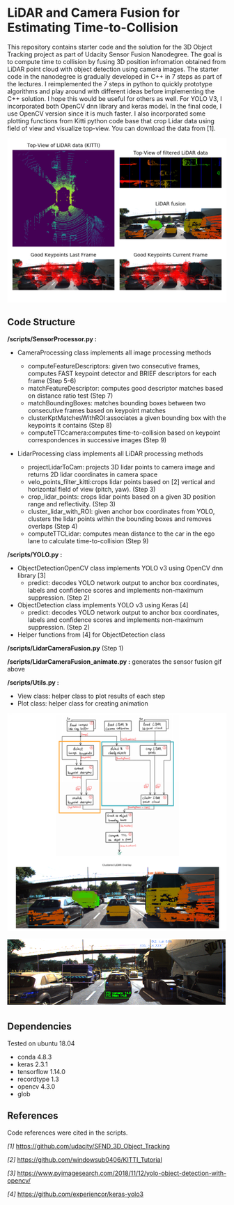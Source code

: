# LiDAR and Camera Fusion for Estimating Time-to-Collision

This repository contains starter code and the solution for the 3D Object Tracking project as part of Udacity Sensor Fusion Nanodegree.
The goal is to compute time to collision by fusing 3D position infromation obtained from LiDAR point cloud with object detection using camera images.
The starter code in the nanodegree is gradually developed in C++ in 7 steps as part of the lectures. I reimplemented the 7 steps in python to quickly prototype algorithms and play around with different ideas before implementing the C++ solution. I hope this would be useful for others as well. For YOLO V3, I incorporated both OpenCV dnn library and keras model. In the final code, I use OpenCV version since it is much faster. I also incorporated some plotting functions from Kitti python code base that crop Lidar data using field of view and visualize top-view. You can download the data from [1].

![sensor_fusion](./figures/SensorFusion.gif) 


## Code Structure 

**/scripts/SensorProcessor.py :**

- CameraProcessing class implements all image processing methods
	- computeFeatureDescriptors: given two consecutive frames, computes FAST keypoint detector and BRIEF descriptors for each frame (Step 5-6)
	- matchFeatureDescriptor: computes good descriptor matches based on distance ratio test (Step 7)
	- matchBoundingBoxes: matches bounding boxes between two consecutive frames based on keypoint matches
	- clusterKptMatchesWithROI:associates a given bounding box with the keypoints it contains (Step 8)
	- computeTTCcamera:computes time-to-collision  based on keypoint correspondences in successive images (Step 9)
	
- LidarProcessing class implements all LiDAR processing methods
	- projectLidarToCam: projects 3D lidar points to camera image and returns 2D lidar coordinates in camera space 
	- velo_points_filter_kitti:crops lidar points based on [2] vertical and horizontal field of view  (pitch, yaw). (Step 3)
	- crop_lidar_points: crops lidar points based on a given 3D position range and reflectivity. (Step 3)
	- cluster_lidar_with_ROI: given anchor box coordinates from YOLO, clusters the lidar points within the bounding boxes and removes overlaps (Step 4)
	- computeTTCLidar: computes mean distance to the car in the ego lane to calculate time-to-collision (Step 9)

**/scripts/YOLO.py :**

- ObjectDetectionOpenCV class implements YOLO v3 using OpenCV dnn library [3]
	- predict: decodes YOLO network output to anchor box coordinates, labels and confidence scores and implements non-maximum suppression. (Step 2)
- ObjectDetection class implements YOLO v3 using Keras [4]
	- predict: decodes YOLO network output to anchor box coordinates, labels and confidence scores and implements non-maximum suppression. (Step 2)
- Helper functions from [4]  for ObjectDetection class

**/scripts/LidarCameraFusion.py** (Step 1)

**/scripts/LidarCameraFusion_animate.py :** generates the sensor fusion gif  above

**/scripts/Utils.py :**

- View class: helper class to plot results of each step
- Plot class: helper class for creating animation

![code_structure](./figures/CodeStructure.png)


![TTC](./figures/TTC_cl.gif)

## Dependencies

Tested on ubuntu 18.04 
* conda 4.8.3
* keras 2.3.1
* tensorflow 1.14.0
* recordtype 1.3
* opencv 4.3.0
* glob 


## References

Code references were cited in the scripts.

_[1]_ https://github.com/udacity/SFND_3D_Object_Tracking

_[2]_ https://github.com/windowsub0406/KITTI_Tutorial

_[3]_ https://www.pyimagesearch.com/2018/11/12/yolo-object-detection-with-opencv/

_[4]_ https://github.com/experiencor/keras-yolo3
